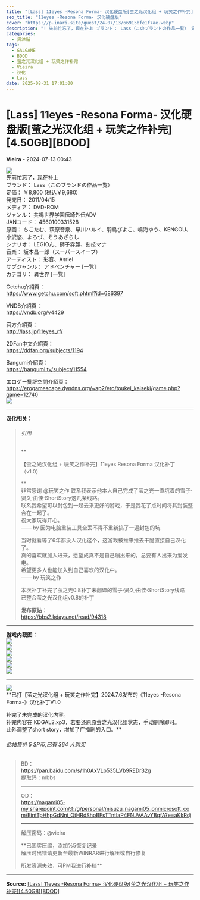 ```yaml
---
title: "[Lass] 11eyes -Resona Forma- 汉化硬盘版[萤之光汉化组 + 玩笑之作补完][4.50GB][BDOD]"
seo_title: "11eyes -Resona Forma- 汉化硬盘版"
cover: "https://p.inari.site/guest/24-07/13/66915bfe1f7ae.webp"
description: "! 先前忙忘了，现在补上 ブランド： Lass（このブランドの作品一覧） 定価： ￥8,800 (税込￥9,680) 発売日： 2011/04/15 メディア： DVD-ROM ジャンル： 共鳴世界学園伝綺外伝ADV JANコード： 4560100331528 原画：..."
categories:
  - 资源贴
tags:
  - GALGAME
  - BDOD
  - 萤之光汉化组 + 玩笑之作补完
  - Vieira
  - 汉化
  - Lass
date: 2025-08-31 17:01:00
---
```


# [Lass] 11eyes -Resona Forma- 汉化硬盘版[萤之光汉化组 + 玩笑之作补完][4.50GB][BDOD]

**Vieira** - 2024-07-13 00:43

![](https://p.inari.site/guest/24-07/13/66915bfe1f7ae.webp)  
先前忙忘了，现在补上  
ブランド： Lass（このブランドの作品一覧）  
定価： ￥8,800 (税込￥9,680)  
発売日： 2011/04/15  
メディア： DVD-ROM  
ジャンル： 共鳴世界学園伝綺外伝ADV  
JANコード： 4560100331528  
原画： ちこたむ、萩原音泉、早川ハルイ、羽鳥ぴよこ、鳴海ゆう、KENGOU、小沢悠、よろづ、ぞうあざらし  
シナリオ： LEGIOん、獅子雰麓、剣技マナ  
音楽： 坂本昌一郎（スーパースイープ）  
アーティスト： 彩音、Asriel  
サブジャンル： アドベンチャー [一覧]  
カテゴリ： 異世界 [一覧]  
  
Getchu介紹頁：  
<https://www.getchu.com/soft.phtml?id=686397>  
  
VNDB介紹頁：  
<https://vndb.org/v4429>  
  
官方介紹頁：  
<http://lass.jp/11eyes_rf/>  
  
2DFan中文介紹頁：  
<https://ddfan.org/subjects/1194>  
  
Bangumi介紹頁：  
<https://bangumi.tv/subject/11554>  
  
エロゲー批評空間介紹頁：  
<https://erogamescape.dyndns.org/~ap2/ero/toukei_kaiseki/game.php?game=12740>  
![](https://p.inari.site/guest/24-07/13/66915d542115a.jpg)  


* * *

  
**汉化相关：**  


> ###### 引用
> 
>   
> **
> 
> 【萤之光汉化组 + 玩笑之作补完】11eyes Resona Forma 汉化补丁 （v1.0）
> 
> **  
>  非常感谢 @玩笑之作 联系我表示他本人自己完成了萤之光一直坑着的雪子·贤久·由佳·ShortStory这几条线路。  
> 联系我希望可以封包到一起去来更好的游戏，于是我花了点时间将其封装整合在一起了。  
> 祝大家玩得开心。  
> —— by 因为电脑重装工具全丢不得不重新搞了一遍封包的坑  
>   
> 当时就看等了6年都没人汉化这个，这游戏被推来推去干脆直接自己汉化了。  
> 真的喜欢就加入进来，愿望成真不是自己蹦出来的，总要有人出来为爱发电。  
> 希望更多人也能加入到自己喜欢的汉化中。  
> —— by 玩笑之作  
>   
> 本次补丁补完了萤之光0.8补丁未翻译的雪子·贤久·由佳·ShortStory线路  
> 已整合萤之光汉化组v0.8的补丁  
>   
> **发布原帖：**  
> <https://bbs2.kdays.net/read/94318>  
> 

  


* * *

  
**游戏内截图：**  
![](https://files.catbox.moe/brtln8.jpg)  
![](https://files.catbox.moe/uyb751.jpg)  
![](https://files.catbox.moe/iykioe.jpg)  
![](https://files.catbox.moe/l7bbjz.jpg)  
![](https://files.catbox.moe/xg52kz.jpg)  
![](https://files.catbox.moe/y7kmqv.jpg)  


* * *

  
![](https://files.catbox.moe/wqfyxd.jpg)  
**已打【萤之光汉化组 + 玩笑之作补完】2024.7.6发布的《11eyes -Resona Forma-》汉化补丁V1.0  
  
补完了未完成的汉化内容。  
补完内容在 KDGAL2.xp3，若要还原原萤之光汉化组状态，手动删除即可。  
此外调整了short story，增加了广播剧的入口。**  


###### 此帖售价 5 SP币,已有 364 人购买

>   
>   
> BD：  
> <https://pan.baidu.com/s/1h0AxVLp535l_Vb9REDr32g>  
> 提取码：mbbs  
> 
> 
> * * *
> 
>   
> OD：  
> <https://nagami05-my.sharepoint.com/:f:/g/personal/misuzu_nagami05_onmicrosoft_com/EintTpHhpGdNni_QtHRdShoBFsTTntIaP4FNJVAAvYBqfA?e=aKkRdj>  
> 
> 
> * * *
> 
>   
>   
> 解压密码：@vieira  
>   
> **已固实压缩，添加%5恢复记录  
>  解压时出错请更新至最新WINRAR进行解压或自行修复  
>   
> 所发资源失效，可PM我进行补档**  
> 


---

**Source:** [[Lass] 11eyes -Resona Forma- 汉化硬盘版[萤之光汉化组 + 玩笑之作补完][4.50GB][BDOD]](https://www.south-plus.net/read.php?tid-2247560-fpage-6.html)
<script type="application/ld+json">
{
  "@context": "https://schema.org",
  "@type": "VideoGame",
  "name": "11eyes -Resona Forma- 汉化硬盘版",
  "alternateName": "[Lass] 11eyes -Resona Forma- 汉化硬盘版[萤之光汉化组 + 玩笑之作补完][4.50GB][BDOD]",
  "description": "! 先前忙忘了，现在补上 ブランド： Lass（このブランドの作品一覧） 定価： ￥8,800 (税込￥9,680) 発売日： 2011/04/15 メディア： DVD-ROM ジャンル： 共鳴世界学園伝綺外伝ADV JANコード： 4560100331528 原画：...",
  "image": "https://p.inari.site/guest/24-07/13/66915bfe1f7ae.webp",
  "datePublished": "2025-08-31 17:01:00",
  "author": {
    "@type": "Person",
    "name": "Vieira"
  },
  "operatingSystem": "Windows",
  "applicationCategory": "GameApplication",
  "url": "https://www.south-plus.net/read.php?tid-2247560-fpage-6.html"
}
</script>